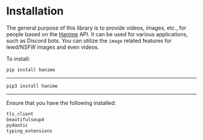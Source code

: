 # Installation
The general purpose of this library is to provide videos, images, etc., for people based on the [Hanime](https://hanime.tv) API. It can be used for various applications, such as Discord bots. You can utilize the `image` related features for lewd/NSFW images and even videos.

To install:

```
pip install hanime
```
-------------------
```
pip3 install hanime
```
------
Ensure that you have the following installed:

```python
tls_client
beautifulsoup4
pydantic
typing_extensions
```
